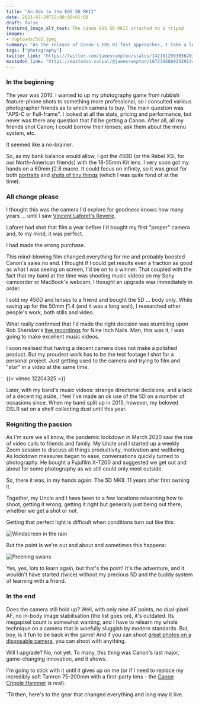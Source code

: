 ```yaml
---
title: "An Ode to the EOS 5D MKII"
date: 2021-07-29T15:00:06+01:00
draft: false
featured_image_alt_text: The Canon EOS 5D MKII attached to a tripod
images:
- /uploads/5d2.jpeg
summary: "As the release of Canon's EOS R3 fast approaches, I take a look back and reignite my love for what started it all: the game-changer; the Canon EOS 5D MKII."
tags: ["photography"]
twitter_link: "https://twitter.com/jamesrampton/status/1421012993656201220"
mastodon_link: "https://mastodon.social/@jamesrampton/107236686925291447"
---
```

### In the beginning
The year was 2010. I wanted to up my photography game from rubbish feature-phone shots to something more professional, so I consulted various photographer friends as to which camera to buy. The main question was "APS-C or Full-frame". I looked at all the stats, pricing and performance, but never was there any question that I'd be getting a Canon. After all, all my friends shot Canon; I could borrow their lenses; ask them about the menu system, etc.

It seemed like a no-brainer.

So, as my bank balance would allow, I got the 450D (or the Rebel XSi, for our North-American friends) with the 18-55mm Kit lens. I very soon got my hands on a 60mm ƒ2.8 macro. It could focus on infinity, so it was great for both [portraits](https://www.flickr.com/photos/jamesrampton/4643382184/) and [shots of tiny things](https://www.flickr.com/photos/jamesrampton/4392554920/) (which I was quite fond of at the time).

### All change please 
I thought this was the camera I'd explore for goodness knows how many years &hellip; until I saw [Vincent Laforet's Reverie](https://vimeo.com/7151244).

Laforet had shot that film a year before I'd bought my first "proper" camera and, to my mind, it was perfect.

I had made the wrong purchase.

This mind-blowing film changed everything for me and probably boosted Canon's sales no end. I thought if I could get results even a fraction as good as what I was seeing on screen, I'd be on to a winner. That coupled with the fact that my band at the time was shooting music videos on my Sony camcorder or MacBook's webcam, I thought an upgrade was immediately in order. 

I sold my 450D and lenses to a friend and bought the 5D &hellip; body only. While saving up for the 50mm ƒ1.4 (and it was a long wait), I researched other people's work, both stills and video.

What really confirmed that I'd made the right decision was stumbling upon Rob Sheridan's [live recordings](https://www.youtube.com/watch?v=mWH_4UZ_mfQ) for Nine Inch Nails. Man, this was it, I was going to make excellent music videos.

I soon realised that having a decent camera does not make a polished product. But my proudest work has to be the test footage I shot for a personal project. Just getting used to the camera and trying to film and "star" in a video at the same time.

{{< vimeo 12204325 >}}

Later, with my band's music videos: strange directorial decisions, and a lack of a decent rig aside, I feel I've made an ok use of the 5D on a number of occasions since. When my band split up in 2015, however, my beloved DSLR sat on a shelf collecting dust until this year.

### Reigniting the passion
As I'm sure we all know, the pandemic lockdown in March 2020 saw the rise of video calls to friends and family. My Uncle and I started up a weekly Zoom session to discuss all things productivity, motivation and wellbeing. As lockdown measures began to ease, conversations quickly turned to photography. He bought a Fujufilm X-T200 and suggested we get out and about for some photography as we still could only meet outside.

So, there it was, in my hands again. The 5D MKII. 11 years after first owning it.

Together, my Uncle and I have been to a few locations relearning how to shoot, getting it wrong, getting it right but generally just being out there, whether we get a shot or not.

Getting that perfect light is difficult when conditions turn out like this:

![Windscreen in the rain](/uploads/_MG_0051.jpeg)

But the point is we're out and about and sometimes this happens:

![Preening swans](/uploads/_MG_0026.jpeg)

Yes, yes, lots to learn again, but that's the point! It's the adventure, and it wouldn't have started (twice) without my precious 5D and the buddy system of learning with a friend.

### In the end
Does the camera still hold up? Well, with only nine AF points, no dual-pixel AF, no in-body image stabilisation (the list goes on), it's outdated. Its megapixel count is somewhat wanting, and I have to relearn my whole technique on a camera that is woefully sluggish by modern standards. But, boy, is it fun to be back in the game! And if you can shoot [great photos on a disposable camera](https://indoek.com/article/27-frames-scott-soens/), you can shoot with anything.

Will I upgrade? No, not yet. To many, this thing was Canon's last major, game-changing innovation, and it shows.

I'm going to stick with it until it gives up on me (or if I need to replace my incredibly soft Tamron 75-200mm with a first-party lens – the [Canon Cripple Hammer](https://www.youtube.com/watch?v=4cBIccL7pfg) is real).

'Til then, here's to the gear that changed everything and long may it live.
